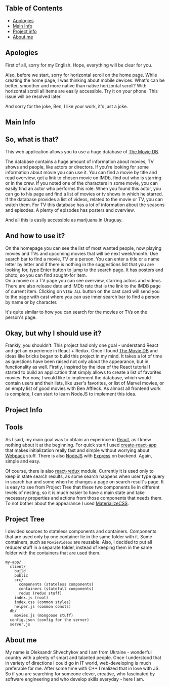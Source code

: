 ## Table of Contents

- [Apologies](#apologies)
- [Main Info](#main-info)
- [Project info](#project-info)
- [About me](#about-me)

## Apologies

First of all, sorry for my English. Hope, everything will be clear for you.

Also, before we start, sorry for horizontal scroll on the home page.
While creating the home page, I was thinking about mobile devices. What's can be better, smoother and more native
than native horizontal scroll? With horizontal scroll all items are easily accessible. Try it on your phone.
This issue will be resolved later.

And sorry for the joke, Ben, I like your work, it's just a joke.

## Main Info

## So, what is that?

This web application allows you to use a huge database of [The Movie DB](https://www.themoviedb.org/).

The database contains a huge amount of information about movies, TV shows and people, like actors or directors. If you're looking for some information
about movie you can use it. You can find a movie by title and read overview, get a link to chosen movie on IMDb, find out who is starring or in the crew.
If you noted one of the characters in some movie, you can easily find an actor who performs this role. When you found this actor, you can go to his page
and find a list of movies or tv shows in which he starred. If the database provides a list of videos, related to the movie or TV, you can watch them.
For TV this database has a lot of information about the seasons and episodes. A plenty of episodes has posters and overview.

And all this is easily accessible as marijuana in Uruguay.

## And how to use it?

On the homepage you can see the list of most wanted people, now playing movies and TVs and upcoming movies that will be next week/month.
Use search bar to find a movie, TV or a person. You can enter a title or a name letter by letter and if there is nothing in the suggestions list
that you are looking for, type Enter button to jump to the search page. It has posters and photo, so you can find sought-for item.<br/>
On a movie or a TV page you can see overview, starring actors and videos. There are also release date and IMDb rate that is the link to the IMDB page
of current item. Clicking on `VIEW ALL` button on the cast card will send you to the page with cast where you can use
inner search bar to find a person by name or by character.

It's quite similar to how you can search for the movies or TVs on the person's page.

## Okay, but why I should use it?

Frankly, you shouldn't. This project had only one goal - understand React and get an experience in React + Redux. Once I found
[The Movie DB](https://developers.themoviedb.org/3) and ideas like bricks began to build this project in my mind.
It takes a lot of time as questions have been raised not only about the appearance, but in functionality as well. Firstly, inspired by the idea
of the React tutorial I started to build an application that simply allows to create a list of favorites movies. For now, I would like to implement the database,
which would contain users and their lists, like user's favorites, or list of Marvel movies, or an empty list of good movies with Ben Affleck.
As almost all frontend work is complete, I can start to learn NodeJS to implement this idea.

## Project Info

## Tools

As I said, my main goal was to obtain an experince in [React](https://facebook.github.io/react/), as I knew nothing about it at the beginning.
For quick start I used [create-react-app](https://github.com/facebookincubator/create-react-app) that 
makes initialization really fast and simple without worrying about [Webpack](https://webpack.github.io/) stuff.
There is also [NodeJS](https://nodejs.org/en/) with [Express](http://expressjs.com/) on backend. Again, simple and easy.

Of course, there is also [react-redux](http://redux.js.org/) module. 
Currently it is used only to keep in state search results, as some search happens when user
type query in search bar and some when he changes a page on search result's page. It is easy to see from Project Tree
that these two components lie in different levels of nesting, so it is much easier to have a main state and take necessary properties and actions
from those components that needs them.
To not bother about the appearance I used [MaterializeCSS](http://materializecss.com/).

## Project Tree

I devided sources to stateless components and containers. Components that are used only by one container lie in the same folder with it.
Some containers, such as `MovieVideos` are reusable.
Also, I decided to put all reducer stuff in a separate folder, instead of keeping them in the same folder with the containers that are used them.

```
my-app/
  client/
    build
    public
    src/
      components (stateless components)
      containers (statefull components)
      redux (redux stuff)
    index.js (root)
    index.css (common styles)
    helper.js (common consts)
  db/
    movies.js (mongoose stuff)
  config.json (config for the server)
  server.js

```

## About me

My name is Oleksandr Shvechykov and I am from Ukraine - wonderful country with a plenty of smart and talanted people.
Once I understood that in variety of directions I could go in IT world, web-developing is much preferable for me. 
After some time with C++ I realized that in love with JS. So if you are searching for someone clever,
creative, who fascinated by software engineering and who develop skills everyday - here I am.